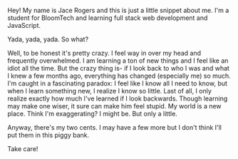 Hey!
My name is Jace Rogers and this is just a little snippet about me.
I'm a student for BloomTech and learning full stack web development and JavaScript.

Yada, yada, yada. So what?

Well, to be honest it's pretty crazy. I feel way in over my head and frequently overwhelmed.
I am learning a ton of new things and I feel like an idiot all the time.
But the crazy thing is- if I look back to who I was and what I knew a few months ago, everything has changed (especially me) so much.
I'm caught in a fascinating paradox:
I feel like I know all I need to know,
but when I learn something new, I realize I know so little.
Last of all, I only realize exactly how much I've learned if I look backwards.
Though learning may make one wiser, it sure can make him feel stupid.
My world is a new place. Think I'm exaggerating? I might be. But only a little.

Anyway, there's my two cents.
I may have a few more but I don't think I'll put them in this piggy bank.

Take care!
